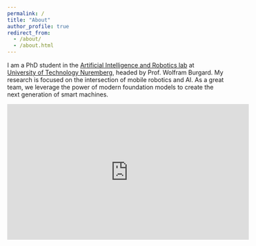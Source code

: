 ```yaml
---
permalink: /
title: "About"
author_profile: true
redirect_from: 
  - /about/
  - /about.html
---
```


I am a PhD student in the [Artificial Intelligence and Robotics lab](utn.de/departments/department-engineering/artificial-intelligence-and-robotics-lab/) at [University of Technology Nuremberg](utn.de), headed by Prof. Wolfram Burgard. 
My research is focused on the intersection of mobile robotics and AI. 
As a great team, we leverage the power of modern foundation models to create the next generation of smart machines.

<p text-align="center">
<iframe width="560" height="315" src="https://www.youtube-nocookie.com/embed/wJM4BTeHhxk?si=pWqIBne_lXZJEBKZ" title="YouTube video player" frameborder="0" allow="accelerometer; autoplay; clipboard-write; encrypted-media; gyroscope; picture-in-picture; web-share" allowfullscreen></iframe>
</p>